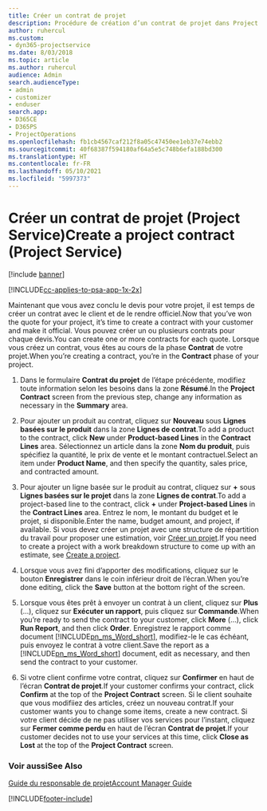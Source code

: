 ```yaml
---
title: Créer un contrat de projet
description: Procédure de création d’un contrat de projet dans Project Service
author: ruhercul
ms.custom:
- dyn365-projectservice
ms.date: 8/03/2018
ms.topic: article
ms.author: ruhercul
audience: Admin
search.audienceType:
- admin
- customizer
- enduser
search.app:
- D365CE
- D365PS
- ProjectOperations
ms.openlocfilehash: fb1cb4567caf212f8a05c47450ee1eb37e74ebb2
ms.sourcegitcommit: 40f68387f594180af64a5e5c748b6efa188bd300
ms.translationtype: HT
ms.contentlocale: fr-FR
ms.lasthandoff: 05/10/2021
ms.locfileid: "5997373"
---
```

# <a name="create-a-project-contract-project-service"></a><span data-ttu-id="2675f-103">Créer un contrat de projet (Project Service)</span><span class="sxs-lookup"><span data-stu-id="2675f-103">Create a project contract (Project Service)</span></span>

[!include [banner](../includes/psa-now-project-operations.md)]

[!INCLUDE[cc-applies-to-psa-app-1x-2x](../includes/cc-applies-to-psa-app-1x-2x.md)]

<span data-ttu-id="2675f-104">Maintenant que vous avez conclu le devis pour votre projet, il est temps de créer un contrat avec le client et de le rendre officiel.</span><span class="sxs-lookup"><span data-stu-id="2675f-104">Now that you’ve won the quote for your project, it’s time to create a contract with your customer and make it official.</span></span> <span data-ttu-id="2675f-105">Vous pouvez créer un ou plusieurs contrats pour chaque devis.</span><span class="sxs-lookup"><span data-stu-id="2675f-105">You can create one or more contracts for each quote.</span></span> <span data-ttu-id="2675f-106">Lorsque vous créez un contrat, vous êtes au cours de la phase **Contrat** de votre projet.</span><span class="sxs-lookup"><span data-stu-id="2675f-106">When you’re creating a contract, you’re in the **Contract** phase of your project.</span></span>  
  
1. <span data-ttu-id="2675f-107">Dans le formulaire **Contrat du projet** de l’étape précédente, modifiez toute information selon les besoins dans la zone **Résumé**.</span><span class="sxs-lookup"><span data-stu-id="2675f-107">In the **Project Contract** screen from the previous step, change any information as necessary in the **Summary** area.</span></span>  
  
2. <span data-ttu-id="2675f-108">Pour ajouter un produit au contrat, cliquez sur **Nouveau** sous **Lignes basées sur le produit** dans la zone **Lignes de contrat**.</span><span class="sxs-lookup"><span data-stu-id="2675f-108">To add a product to the contract, click **New** under **Product-based Lines** in the **Contract Lines** area.</span></span> <span data-ttu-id="2675f-109">Sélectionnez un article dans la zone **Nom du produit**, puis spécifiez la quantité, le prix de vente et le montant contractuel.</span><span class="sxs-lookup"><span data-stu-id="2675f-109">Select an item under **Product Name**, and then specify the quantity, sales price, and contracted amount.</span></span>  
  
3. <span data-ttu-id="2675f-110">Pour ajouter un ligne basée sur le produit au contrat, cliquez sur **+** sous **Lignes basées sur le projet** dans la zone **Lignes de contrat**.</span><span class="sxs-lookup"><span data-stu-id="2675f-110">To add a project-based line to the contract, click **+** under **Project-based Lines** in the **Contract Lines** area.</span></span> <span data-ttu-id="2675f-111">Entrez le nom, le montant du budget et le projet, si disponible.</span><span class="sxs-lookup"><span data-stu-id="2675f-111">Enter the name, budget amount, and project, if available.</span></span> <span data-ttu-id="2675f-112">Si vous devez créer un projet avec une structure de répartition du travail pour proposer une estimation, voir [Créer un projet](../psa/create-project.md).</span><span class="sxs-lookup"><span data-stu-id="2675f-112">If you need to create a project with a work breakdown structure to come up with an estimate, see [Create a project](../psa/create-project.md).</span></span>  
  
4. <span data-ttu-id="2675f-113">Lorsque vous avez fini d’apporter des modifications, cliquez sur le bouton **Enregistrer** dans le coin inférieur droit de l’écran.</span><span class="sxs-lookup"><span data-stu-id="2675f-113">When you’re done editing, click the **Save** button at the bottom right of the screen.</span></span>  
  
5. <span data-ttu-id="2675f-114">Lorsque vous êtes prêt à envoyer un contrat à un client, cliquez sur **Plus** (…), cliquez sur **Exécuter un rapport**, puis cliquez sur **Commande**.</span><span class="sxs-lookup"><span data-stu-id="2675f-114">When you’re ready to send the contract to your customer, click **More** (…), click **Run Report**, and then click **Order**.</span></span> <span data-ttu-id="2675f-115">Enregistrez le rapport comme document [!INCLUDE[pn_ms_Word_short](../includes/pn-ms-word-short.md)], modifiez-le le cas échéant, puis envoyez le contrat à votre client.</span><span class="sxs-lookup"><span data-stu-id="2675f-115">Save the report as a [!INCLUDE[pn_ms_Word_short](../includes/pn-ms-word-short.md)] document, edit as necessary, and then send the contract to your customer.</span></span>  
  
6. <span data-ttu-id="2675f-116">Si votre client confirme votre contrat, cliquez sur **Confirmer** en haut de l’écran **Contrat de projet**.</span><span class="sxs-lookup"><span data-stu-id="2675f-116">If your customer confirms your contract, click **Confirm** at the top of the **Project Contract** screen.</span></span> <span data-ttu-id="2675f-117">Si le client souhaite que vous modifiiez des articles, créez un nouveau contrat.</span><span class="sxs-lookup"><span data-stu-id="2675f-117">If your customer wants you to change some items, create a new contract.</span></span> <span data-ttu-id="2675f-118">Si votre client décide de ne pas utiliser vos services pour l’instant, cliquez sur **Fermer comme perdu** en haut de l’écran **Contrat de projet**.</span><span class="sxs-lookup"><span data-stu-id="2675f-118">If your customer decides not to use your services at this time, click **Close as Lost** at the top of the **Project Contract** screen.</span></span>  
  
### <a name="see-also"></a><span data-ttu-id="2675f-119">Voir aussi</span><span class="sxs-lookup"><span data-stu-id="2675f-119">See Also</span></span>  
 [<span data-ttu-id="2675f-120">Guide du responsable de projet</span><span class="sxs-lookup"><span data-stu-id="2675f-120">Account Manager Guide</span></span>](../psa/account-manager-guide.md)


[!INCLUDE[footer-include](../includes/footer-banner.md)]